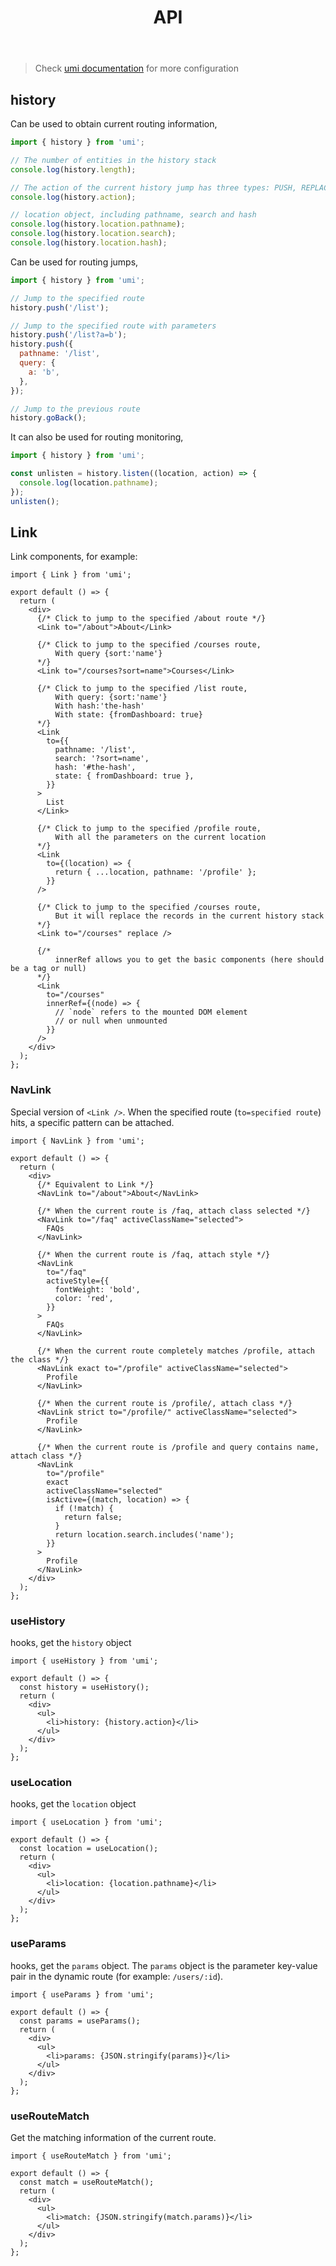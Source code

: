 ﻿---
title: API
order: 2
---

> Check [umi documentation](https://umijs.org/zh-CN/api) for more configuration

## history

Can be used to obtain current routing information,

```js
import { history } from 'umi';

// The number of entities in the history stack
console.log(history.length);

// The action of the current history jump has three types: PUSH, REPLACE and POP
console.log(history.action);

// location object, including pathname, search and hash
console.log(history.location.pathname);
console.log(history.location.search);
console.log(history.location.hash);
```

Can be used for routing jumps,

```js
import { history } from 'umi';

// Jump to the specified route
history.push('/list');

// Jump to the specified route with parameters
history.push('/list?a=b');
history.push({
  pathname: '/list',
  query: {
    a: 'b',
  },
});

// Jump to the previous route
history.goBack();
```

It can also be used for routing monitoring,

```js
import { history } from 'umi';

const unlisten = history.listen((location, action) => {
  console.log(location.pathname);
});
unlisten();
```

## Link

Link components, for example:

```tsx
import { Link } from 'umi';

export default () => {
  return (
    <div>
      {/* Click to jump to the specified /about route */}
      <Link to="/about">About</Link>

      {/* Click to jump to the specified /courses route,
          With query {sort:'name'}
      */}
      <Link to="/courses?sort=name">Courses</Link>

      {/* Click to jump to the specified /list route,
          With query: {sort:'name'}
          With hash:'the-hash'
          With state: {fromDashboard: true}
      */}
      <Link
        to={{
          pathname: '/list',
          search: '?sort=name',
          hash: '#the-hash',
          state: { fromDashboard: true },
        }}
      >
        List
      </Link>

      {/* Click to jump to the specified /profile route,
          With all the parameters on the current location
      */}
      <Link
        to={(location) => {
          return { ...location, pathname: '/profile' };
        }}
      />

      {/* Click to jump to the specified /courses route,
          But it will replace the records in the current history stack
      */}
      <Link to="/courses" replace />

      {/*
          innerRef allows you to get the basic components (here should be a tag or null)
      */}
      <Link
        to="/courses"
        innerRef={(node) => {
          // `node` refers to the mounted DOM element
          // or null when unmounted
        }}
      />
    </div>
  );
};
```

### NavLink

Special version of `<Link />`. When the specified route (`to=specified route`) hits, a specific pattern can be attached.

```tsx
import { NavLink } from 'umi';

export default () => {
  return (
    <div>
      {/* Equivalent to Link */}
      <NavLink to="/about">About</NavLink>

      {/* When the current route is /faq, attach class selected */}
      <NavLink to="/faq" activeClassName="selected">
        FAQs
      </NavLink>

      {/* When the current route is /faq, attach style */}
      <NavLink
        to="/faq"
        activeStyle={{
          fontWeight: 'bold',
          color: 'red',
        }}
      >
        FAQs
      </NavLink>

      {/* When the current route completely matches /profile, attach the class */}
      <NavLink exact to="/profile" activeClassName="selected">
        Profile
      </NavLink>

      {/* When the current route is /profile/, attach class */}
      <NavLink strict to="/profile/" activeClassName="selected">
        Profile
      </NavLink>

      {/* When the current route is /profile and query contains name, attach class */}
      <NavLink
        to="/profile"
        exact
        activeClassName="selected"
        isActive={(match, location) => {
          if (!match) {
            return false;
          }
          return location.search.includes('name');
        }}
      >
        Profile
      </NavLink>
    </div>
  );
};
```

### useHistory

hooks, get the `history` object

```tsx
import { useHistory } from 'umi';

export default () => {
  const history = useHistory();
  return (
    <div>
      <ul>
        <li>history: {history.action}</li>
      </ul>
    </div>
  );
};
```

### useLocation

hooks, get the `location` object

```tsx
import { useLocation } from 'umi';

export default () => {
  const location = useLocation();
  return (
    <div>
      <ul>
        <li>location: {location.pathname}</li>
      </ul>
    </div>
  );
};
```

### useParams

hooks, get the `params` object. The `params` object is the parameter key-value pair in the dynamic route (for example: `/users/:id`).

```tsx
import { useParams } from 'umi';

export default () => {
  const params = useParams();
  return (
    <div>
      <ul>
        <li>params: {JSON.stringify(params)}</li>
      </ul>
    </div>
  );
};
```

### useRouteMatch

Get the matching information of the current route.

```tsx
import { useRouteMatch } from 'umi';

export default () => {
  const match = useRouteMatch();
  return (
    <div>
      <ul>
        <li>match: {JSON.stringify(match.params)}</li>
      </ul>
    </div>
  );
};
```
